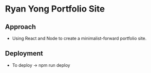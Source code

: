 # Ryan Yong Portfolio Site

## Approach
* Using React and Node to create a minimalist-forward portfolio site.

## Deployment
* To deploy -> npm run deploy